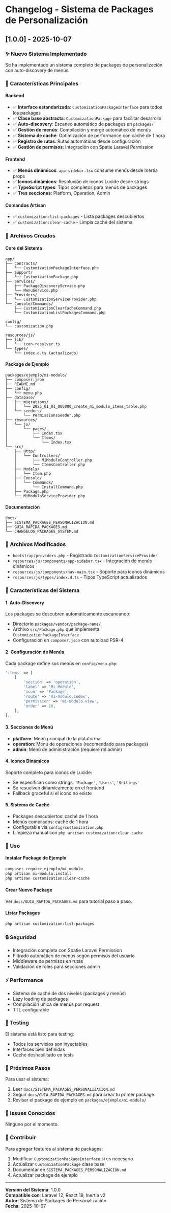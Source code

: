# Changelog - Sistema de Packages de Personalización

## [1.0.0] - 2025-10-07

### ✨ Nuevo Sistema Implementado

Se ha implementado un sistema completo de packages de personalización con auto-discovery de menús.

### 🎯 Características Principales

#### Backend
- ✅ **Interface estandarizada**: `CustomizationPackageInterface` para todos los packages
- ✅ **Clase base abstracta**: `CustomizationPackage` para facilitar desarrollo
- ✅ **Auto-discovery**: Escaneo automático de packages en `packages/`
- ✅ **Gestión de menús**: Compilación y merge automático de menús
- ✅ **Sistema de caché**: Optimización de performance con caché de 1 hora
- ✅ **Registro de rutas**: Rutas automáticas desde configuración
- ✅ **Gestión de permisos**: Integración con Spatie Laravel Permission

#### Frontend
- ✅ **Menús dinámicos**: `app-sidebar.tsx` consume menús desde Inertia props
- ✅ **Iconos dinámicos**: Resolución de iconos Lucide desde strings
- ✅ **TypeScript types**: Tipos completos para menús de packages
- ✅ **Tres secciones**: Platform, Operation, Admin

#### Comandos Artisan
- ✅ `customization:list-packages` - Lista packages descubiertos
- ✅ `customization:clear-cache` - Limpia caché del sistema

### 📁 Archivos Creados

#### Core del Sistema
```
app/
├── Contracts/
│   └── CustomizationPackageInterface.php
├── Support/
│   └── CustomizationPackage.php
├── Services/
│   ├── PackageDiscoveryService.php
│   └── MenuService.php
├── Providers/
│   └── CustomizationServiceProvider.php
└── Console/Commands/
    ├── CustomizationClearCacheCommand.php
    └── CustomizationListPackagesCommand.php

config/
└── customization.php

resources/js/
├── lib/
│   └── icon-resolver.ts
└── types/
    └── index.d.ts (actualizado)
```

#### Package de Ejemplo
```
packages/ejemplo/mi-modulo/
├── composer.json
├── README.md
├── config/
│   └── menu.php
├── database/
│   ├── migrations/
│   │   └── 2025_01_01_000000_create_mi_modulo_items_table.php
│   └── seeders/
│       └── PermissionsSeeder.php
├── resources/
│   └── js/
│       └── pages/
│           ├── Index.tsx
│           └── Items/
│               └── Index.tsx
└── src/
    ├── Http/
    │   └── Controllers/
    │       ├── MiModuloController.php
    │       └── ItemsController.php
    ├── Models/
    │   └── Item.php
    ├── Console/
    │   └── Commands/
    │       └── InstallCommand.php
    ├── Package.php
    └── MiModuloServiceProvider.php
```

#### Documentación
```
docs/
├── SISTEMA_PACKAGES_PERSONALIZACION.md
├── GUIA_RAPIDA_PACKAGES.md
└── CHANGELOG_PACKAGES_SYSTEM.md
```

### 🔧 Archivos Modificados

- `bootstrap/providers.php` - Registrado `CustomizationServiceProvider`
- `resources/js/components/app-sidebar.tsx` - Integración de menús dinámicos
- `resources/js/components/nav-main.tsx` - Soporte para iconos dinámicos
- `resources/js/types/index.d.ts` - Tipos TypeScript actualizados

### 🎨 Características del Sistema

#### 1. Auto-Discovery
Los packages se descubren automáticamente escaneando:
- Directorio `packages/vendor/package-name/`
- Archivo `src/Package.php` que implementa `CustomizationPackageInterface`
- Configuración en `composer.json` con autoload PSR-4

#### 2. Configuración de Menús
Cada package define sus menús en `config/menu.php`:
```php
'items' => [
    [
        'section' => 'operation',
        'label' => 'Mi Módulo',
        'icon' => 'Package',
        'route' => 'mi-modulo.index',
        'permission' => 'mi-modulo.view',
        'order' => 10,
    ],
],
```

#### 3. Secciones de Menú
- **platform**: Menú principal de la plataforma
- **operation**: Menú de operaciones (recomendado para packages)
- **admin**: Menú de administración (requiere rol admin)

#### 4. Iconos Dinámicos
Soporte completo para iconos de Lucide:
- Se especifican como strings: `'Package'`, `'Users'`, `'Settings'`
- Se resuelven dinámicamente en el frontend
- Fallback graceful si el icono no existe

#### 5. Sistema de Caché
- Packages descubiertos: caché de 1 hora
- Menús compilados: caché de 1 hora
- Configurable vía `config/customization.php`
- Limpieza manual con `php artisan customization:clear-cache`

### 📖 Uso

#### Instalar Package de Ejemplo
```bash
composer require ejemplo/mi-modulo
php artisan mi-modulo:install
php artisan customization:clear-cache
```

#### Crear Nuevo Package
Ver `docs/GUIA_RAPIDA_PACKAGES.md` para tutorial paso a paso.

#### Listar Packages
```bash
php artisan customization:list-packages
```

### 🔒 Seguridad

- Integración completa con Spatie Laravel Permission
- Filtrado automático de menús según permisos del usuario
- Middleware de permisos en rutas
- Validación de roles para secciones admin

### ⚡ Performance

- Sistema de caché de dos niveles (packages y menús)
- Lazy loading de packages
- Compilación única de menús por request
- TTL configurable

### 🧪 Testing

El sistema está listo para testing:
- Todos los servicios son inyectables
- Interfaces bien definidas
- Caché deshabilitado en tests

### 📝 Próximos Pasos

Para usar el sistema:
1. Leer `docs/SISTEMA_PACKAGES_PERSONALIZACION.md`
2. Seguir `docs/GUIA_RAPIDA_PACKAGES.md` para crear tu primer package
3. Revisar el package de ejemplo en `packages/ejemplo/mi-modulo/`

### 🐛 Issues Conocidos

Ninguno por el momento.

### 🤝 Contribuir

Para agregar features al sistema de packages:
1. Modificar `CustomizationPackageInterface` si es necesario
2. Actualizar `CustomizationPackage` clase base
3. Documentar en `SISTEMA_PACKAGES_PERSONALIZACION.md`
4. Actualizar package de ejemplo

---

**Versión del Sistema**: 1.0.0  
**Compatible con**: Laravel 12, React 19, Inertia v2  
**Autor**: Sistema de Packages de Personalización  
**Fecha**: 2025-10-07
